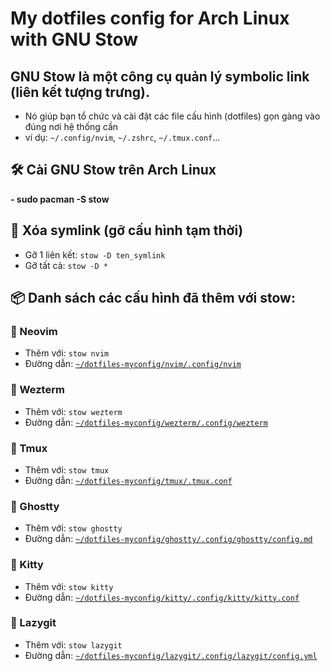 #   My dotfiles config for Arch Linux with GNU Stow

##  GNU Stow là một công cụ quản lý symbolic link (liên kết tượng trưng).
-   Nó giúp bạn tổ chức và cài đặt các file cấu hình (dotfiles) gọn gàng vào đúng nơi hệ thống cần
-   ví dụ: `~/.config/nvim`, `~/.zshrc`, `~/.tmux.conf`…

##  🛠️ Cài GNU Stow trên Arch Linux
**- sudo pacman -S stow**

##  🧹 Xóa symlink (gỡ cấu hình tạm thời)
-   Gỡ 1 liên kết: `stow -D ten_symlink`
-   Gỡ tất cả: `stow -D *`

##  📦 Danh sách các cấu hình đã thêm với stow:

### 🔹 Neovim
-   Thêm với: `stow nvim`
-   Đường dẫn: [`~/dotfiles-myconfig/nvim/.config/nvim`](nvim)

### 🔹 Wezterm
-   Thêm với: `stow wezterm`
-   Đường dẫn: [`~/dotfiles-myconfig/wezterm/.config/wezterm`](wezterm)

### 🔹 Tmux
-   Thêm với: `stow tmux`
-   Đường dẫn: [`~/dotfiles-myconfig/tmux/.tmux.conf`](tmux)

### 🔹 Ghostty
-   Thêm với: `stow ghostty`
-   Đường dẫn: [`~/dotfiles-myconfig/ghostty/.config/ghostty/config.md`](ghostty)

### 🔹 Kitty
-   Thêm với: `stow kitty`
-   Đường dẫn: [`~/dotfiles-myconfig/kitty/.config/kitty/kitty.conf`](kitty)


### 🔹 Lazygit
-   Thêm với: `stow lazygit`
-   Đường dẫn: [`~/dotfiles-myconfig/lazygit/.config/lazygit/config.yml`](lazygit)

